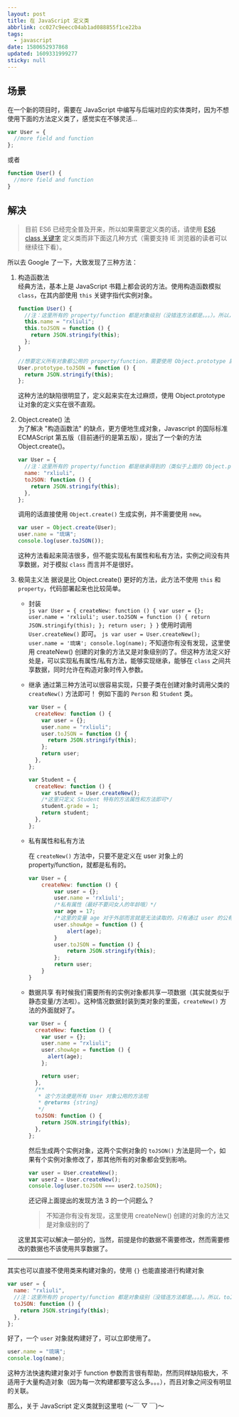 ```yaml
---
layout: post
title: 在 JavaScript 定义类
abbrlink: cc027c9eecc04ab1ad088855f1ce22ba
tags:
  - javascript
date: 1580652937868
updated: 1609331999277
sticky: null
---
```


## 场景

在一个新的项目时，需要在 JavaScript 中编写与后端对应的实体类时，因为不想使用下面的方法定义类了，感觉实在不够灵活...

```js
var User = {
  //more field and function
};
```

或者

```js
function User() {
  //more field and function
}
```

## 解决

> 目前 ES6 已经完全普及开来，所以如果需要定义类的话，请使用 [ES6 class 关键字](https://developer.mozilla.org/zh-CN/docs/Web/JavaScript/Reference/Classes) 定义类而非下面这几种方式（需要支持 IE 浏览器的读者可以继续往下看）。

所以去 Google 了一下，大致发现了三种方法：

1. 构造函数法\
   经典方法，基本上是 JavaScript 书籍上都会说的方法。使用构造函数模拟 `class`，在其内部使用 `this` 关键字指代实例对象。

   ```js
   function User() {
     //注：这里所有的 property/function 都是对象级别（没错连方法都是。。。）。所以，toJSON() 方法在每个实例中都有一份，比较浪费内存，可以新建两 个 User 对象 user1,user2，然后使用 user1.toJSON === user2.toJSON 验证一下，你会发现为 false...(2333)
     this.name = "rxliuli";
     this.toJSON = function () {
       return JSON.stringify(this);
     };
   }

   //想要定义所有对象都公用的 property/function，需要使用 Object.prototype 属性（原型），例如下面定义一个公用的 toJSON() 方法
   User.prototype.toJSON = function () {
     return JSON.stringify(this);
   };
   ```

   这种方法的缺陷很明显了，定义起来实在太过麻烦，使用 Object.prototype 让对象的定义实在很不直观。

2. Object.create() 法\
   为了解决 "构造函数法" 的缺点，更方便地生成对象，Javascript 的国际标准 ECMAScript 第五版（目前通行的是第五版），提出了一个新的方法 Object.create()。

   ```js
   var User = {
     //注：这里所有的 property/function 都是继承得到的（类似于上面的 Object.prototype），所以没有改变的 property/function 只会有一份
     name: "rxliuli",
     toJSON: function () {
       return JSON.stringify(this);
     },
   };
   ```

   调用的话直接使用 `Object.create()` 生成实例，并不需要使用 `new`。

   ```js
   var user = Object.create(User);
   user.name = "琉璃";
   console.log(user.toJSON());
   ```

   这种方法看起来简洁很多，但不能实现私有属性和私有方法，实例之间没有共享数据，对于模拟 `class` 而言并不是很好。

3. 极简主义法
   据说是比 Object.create() 更好的方法，此方法不使用 `this` 和 `property`，代码部署起来也比较简单。

   - 封装\
     `js var User = { createNew: function () { var user = {}; user.name = 'rxliuli'; user.toJSON = function () { return JSON.stringify(this); }; return user; } }`
     使用时调用 `User.createNew()` 即可。
     `js var user = User.createNew(); user.name = '琉璃'; console.log(name);`
     不知道你有没有发现，这里使用 createNew() 创建的对象的方法又是对象级别的了。但这种方法定义好处是，可以实现私有属性/私有方法，能够实现继承，能够在 `class` 之间共享数据，同时允许在构造对象时传入参数。

   - 继承
     通过第三种方法可以很容易实现，只要子类在创建对象时调用父类的 `createNew()` 方法即可！
     例如下面的 `Person` 和 `Student` 类。

     ```js
     var User = {
       createNew: function () {
         var user = {};
         user.name = "rxliuli";
         user.toJSON = function () {
           return JSON.stringify(this);
         };
         return user;
       },
     };

     var Student = {
       createNew: function () {
         var student = User.createNew();
         /*这里只定义 Student 特有的方法属性和方法即可*/
         student.grade = 1;
         return student;
       },
     };
     ```

   - 私有属性和私有方法

     在 `createNew()` 方法中，只要不是定义在 user 对象上的 property/function，就都是私有的。

     ```js
     var User = {
         createNew: function () {
             var user = {};
             user.name = 'rxliuli';
             /*私有属性（最好不要问女人的年龄哦）*/
             var age = 17;
             /*这里的变量 age 对于外部而言就是无法读取的，只有通过 user 的公有方*/法 showAge() 读取
             user.showAge = function () {
                 alert(age);
             }
             user.toJSON = function () {
                 return JSON.stringify(this);
             };
             return user;
         }
     }
     ```

   - 数据共享
     有时候我们需要所有的实例对象都共享一项数据（其实就类似于静态变量/方法啦）。这种情况数据封装到类对象的里面，`createNew()` 方法的外面就好了。

     ```js
     var User = {
       createNew: function () {
         var user = {};
         user.name = "rxliuli";
         user.showAge = function () {
           alert(age);
         };

         return user;
       },
       /**
        * 这个方法便是所有 User 对象公用的方法啦
        * @returns {string}
        */
       toJSON: function () {
         return JSON.stringify(this);
       },
     };
     ```

     然后生成两个实例对象，这两个实例对象的 `toJSON()` 方法是同一个，如果有个实例对象修改了，那其他所有的对象都会受到影响。

     ```js
     var user = User.createNew();
     var user2 = User.createNew();
     console.log(user.toJSON === user2.toJSON);
     ```

     还记得上面提出的发现方法 3 的一个问题么？

     > 不知道你有没有发现，这里使用 createNew() 创建的对象的方法又是对象级别的了

   这里其实可以解决一部分的，当然，前提是你的数据不需要修改，然而需要修改的数据也不该使用共享数据了。

---

其实也可以直接不使用类来构建对象的，使用 `{}` 也能直接进行构建对象

```js
var user = {
  name: "rxliuli",
  //注：这里所有的 property/function 都是对象级别（没错连方法都是。。。）。所以，toJSON() 方法在每个实例中都有一份，比较浪费内存
  toJSON: function () {
    return JSON.stringify(this);
  },
};
```

好了，一个 `user` 对象就构建好了，可以立即使用了。

```js
user.name = "琉璃";
console.log(name);
```

这种方法快速构建对象对于 function 参数而言很有帮助，然而同样缺陷极大，不适用于大量构造对象（因为每一次构建都要写这么多。。。），而且对象之间没有明显的关联。

那么，关于 JavaScript 定义类就到这里啦 (〜￣ ▽ ￣)〜
